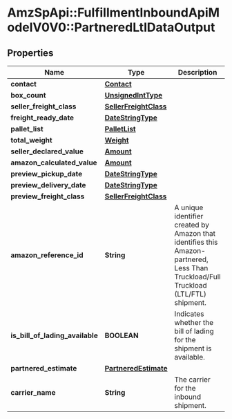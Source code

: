# AmzSpApi::FulfillmentInboundApiModelV0V0::PartneredLtlDataOutput

## Properties
Name | Type | Description | Notes
------------ | ------------- | ------------- | -------------
**contact** | [**Contact**](Contact.md) |  | 
**box_count** | [**UnsignedIntType**](UnsignedIntType.md) |  | 
**seller_freight_class** | [**SellerFreightClass**](SellerFreightClass.md) |  | [optional] 
**freight_ready_date** | [**DateStringType**](DateStringType.md) |  | 
**pallet_list** | [**PalletList**](PalletList.md) |  | 
**total_weight** | [**Weight**](Weight.md) |  | 
**seller_declared_value** | [**Amount**](Amount.md) |  | [optional] 
**amazon_calculated_value** | [**Amount**](Amount.md) |  | [optional] 
**preview_pickup_date** | [**DateStringType**](DateStringType.md) |  | 
**preview_delivery_date** | [**DateStringType**](DateStringType.md) |  | 
**preview_freight_class** | [**SellerFreightClass**](SellerFreightClass.md) |  | 
**amazon_reference_id** | **String** | A unique identifier created by Amazon that identifies this Amazon-partnered, Less Than Truckload/Full Truckload (LTL/FTL) shipment. | 
**is_bill_of_lading_available** | **BOOLEAN** | Indicates whether the bill of lading for the shipment is available. | 
**partnered_estimate** | [**PartneredEstimate**](PartneredEstimate.md) |  | [optional] 
**carrier_name** | **String** | The carrier for the inbound shipment. | 

